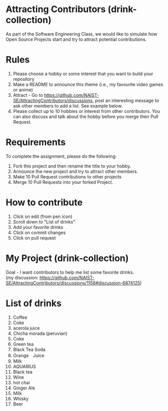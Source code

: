 # Attracting Contributors (drink-collection)
As part of the Software Engineering Class, we would like to simulate how Open Source Projects start and try to attract potential contributions.

# Rules
1. Please choose a hobby or some interest that you want to build your repository
2. Make a README to announce this theme (i.e., my favourite video games or anime)
3. Attract - Go to https://github.com/NAIST-SE/AttractingContributors/discussions, post an interesting message to ask other members to add a list. See example below.
4. Please collect up to 10 hobbies or interest from other contributors. You can also discuss and talk about the hobby before you merge their Pull Request.

# Requirements
To complete the assignment, please do the following:
1. Fork this project and then rename the title to your hobby. 
2. Announce the new project and try to attract other members.
3. Make 10 Pull Request contributions to other projects
4. Merge 10 Pull Requests into your forked Project.

# How to contribute
1. Click on edit (from pen icon)
2. Scroll down to "List of drinks"
3. Add your favorite drinks
4. Click on commit changes
5. Click on pull request 

# My Project (drink-collection)
Goal - I want contributors to help me list some favorite drinks.</br>
(my discussion: https://github.com/NAIST-SE/AttractingContributors/discussions/1158#discussion-6874125)

# List of drinks
1. Coffee
2. Coke
3. acerola juice
4. Chicha morada (peruvian)
5. Coke
6. Green tea
7. Black Tea Soda
8. Orange　Juice
9. Milk
10. AQUARIUS
11. Black tea
12. Wine
13. hot chai
14. Ginger Ale
15. Milk
16. Whisky
17. Beer
